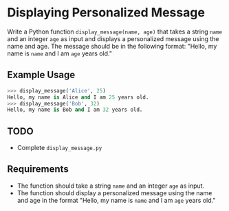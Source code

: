 # Displaying Personalized Message

Write a Python function `display_message(name, age)` that takes a string `name` and an integer `age` as input and displays a personalized message using the name and age. The message should be in the following format: "Hello, my name is `name` and I am `age` years old."

## Example Usage

```python
>>> display_message('Alice', 25)
Hello, my name is Alice and I am 25 years old.
>>> display_message('Bob', 32)
Hello, my name is Bob and I am 32 years old.
```

## TODO

- Complete `display_message.py`

## Requirements

- The function should take a string `name` and an integer `age` as input.
- The function should display a personalized message using the name and age in the format "Hello, my name is `name` and I am `age` years old."
